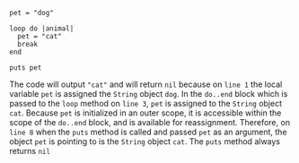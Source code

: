 ```
pet = "dog"

loop do |animal|
  pet = "cat"
  break
end

puts pet
```

The code will output `"cat"` and will return `nil` because on `line 1` the local
variable `pet` is assigned the `String` object `dog`. In the `do..end` block
which is passed to the `loop` method on `line 3`, `pet` is assigned to the
`String` object `cat`. Because `pet` is initialized in an outer scope, it is
accessible within the scope of the `do..end` block, and is available for
reassignment. Therefore, on `line 8` when the `puts` method is called and passed
`pet` as an argument, the object `pet` is pointing to is the `String` object
`cat`. The `puts` method always returns `nil`
